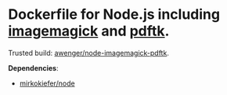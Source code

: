 # Dockerfile for Node.js including [imagemagick](http://www.imagemagick.org/) and [pdftk](https://www.pdflabs.com/tools/pdftk-the-pdf-toolkit/).

Trusted build: [awenger/node-imagemagick-pdftk](https://index.docker.io/u/awenger/node-imagemagick-pdftk/).

**Dependencies**:
- [mirkokiefer/node](https://github.com/mirkokiefer/dockerfile-node)
